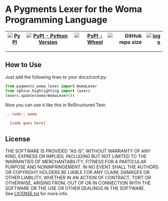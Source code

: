 # A Pygments Lexer for the Woma Programming Language
|[![PyPI](https://img.shields.io/pypi/v/pygments-woma-lexer?style=for-the-badge)](https://pypi.org/project/pygments-woma-lexer/)|[![PyPI - Python Version](https://img.shields.io/pypi/pyversions/pygments-woma-lexer?style=for-the-badge)](https://pypi.org/project/pygments-woma-lexer/)|[![PyPI - Wheel](https://img.shields.io/pypi/wheel/pygments-woma-lexer?style=for-the-badge)](https://pypi.org/project/pygments-woma-lexer/)|![GitHub repo size](https://img.shields.io/github/repo-size/rjdbcm/pygments_woma_lexer?style=for-the-badge)|[![logo](https://raw.githubusercontent.com/rjdbcm/Aspidites/main/docs/_static/aspidites_logo_45_45.png)](https://github.com/rjdbcm/Aspidites#logomascot)|
|----------|:-------------:|------:|-:|-:|
--------------------------------------
## How to Use
Just add the following lines to your docs/conf.py:
```python
from pygments_woma_lexer import WomaLexer
from sphinx.highlighting import lexers
lexers.update(woma=WomaLexer())
```

Now you can use it like this in ReStructured Text:
```rst
.. code:: woma

  [code goes here]
```
## License
THE SOFTWARE IS PROVIDED "AS IS", WITHOUT WARRANTY OF ANY KIND, EXPRESS OR IMPLIED, INCLUDING BUT NOT LIMITED TO THE WARRANTIES OF MERCHANTABILITY, FITNESS FOR A PARTICULAR PURPOSE AND NONINFRINGEMENT. IN NO EVENT SHALL THE AUTHORS OR COPYRIGHT HOLDERS BE LIABLE FOR ANY CLAIM, DAMAGES OR OTHER LIABILITY, WHETHER IN AN ACTION OF CONTRACT, TORT OR OTHERWISE, ARISING FROM, OUT OF OR IN CONNECTION WITH THE SOFTWARE OR THE USE OR OTHER DEALINGS IN THE SOFTWARE.  
See [LICENSE.txt](https://github.com/rjdbcm/pygments_woma_lexer/blob/main/LICENSE.txt) for more info.
